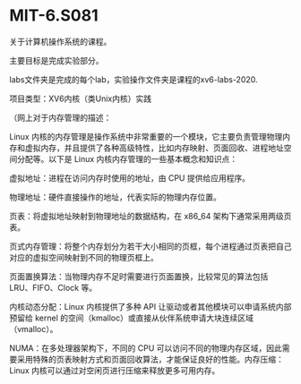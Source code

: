 # MIT-6.S081

关于计算机操作系统的课程。

主要目标是完成实验部分。

labs文件夹是完成的每个lab，实验操作文件夹是课程的xv6-labs-2020.



项目类型：XV6内核（类Unix内核）实践

（网上对于内存管理的描述：

Linux 内核的内存管理是操作系统中非常重要的一个模块，它主要负责管理物理内存和虚拟内存，并且提供了各种高级特性，比如内存映射、页面回收、进程地址空间分配等。以下是 Linux 内核内存管理的一些基本概念和知识点：

虚拟地址：进程在访问内存时使用的地址，由 CPU 提供给应用程序。

物理地址：硬件直接操作的地址，代表实际的物理内存位置。

页表：将虚拟地址映射到物理地址的数据结构，在 x86_64 架构下通常采用两级页表。

页式内存管理：将整个内存划分为若干大小相同的页框，每个进程通过页表把自己对应的虚拟空间映射到不同的物理页框上。

页面置换算法：当物理内存不足时需要进行页面置换，比较常见的算法包括 LRU、FIFO、Clock 等。

内核动态分配：Linux 内核提供了多种 API 让驱动或者其他模块可以申请系统内部预留给 kernel 的空间（kmalloc）或直接从伙伴系统申请大块连续区域（vmalloc）。

NUMA：在多处理器架构下，不同的 CPU 可以访问不同的物理内存区域，因此需要采用特殊的页表映射方式和页面回收算法，才能保证良好的性能。内存压缩：Linux 内核可以通过对空闲页进行压缩来释放更多可用内存。












